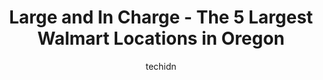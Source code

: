 ---
layout: ampstory
image: https://i0.wp.com/www.statenavi.com/wp-content/uploads/2023/05/walmart-supercenter-0-in-oregon-1685169752.jpeg?resize=640,853
author: techidn
featured: false
description: If you happen to be in Oregon, USA, and looking for a massive Walmart store to fulfill your shopping needs, youre in luck! Weve compiled a list of the top five Largest Walmart locations in
title: Large and In Charge - The 5 Largest Walmart Locations in Oregon
cover:
   title: Large and In Charge - The 5 Largest Walmart Locations in Oregon
   subtitle: STATENAVI
   background: https://www.statenavi.com/wp-content/uploads/2023/05/walmart-supercenter-0-in-oregon-1685169752.jpeg

pages: 
 - layout: thirds
   top: <h1>#1 Walmart Supercenter</h1>
   bottom: "<p>This Walmart is especially quick as far as waiting in line. I had no problems and checking out was a breeze. They seemed to have relaxed lately after a bad employee got  </p>"
   background: https://www.statenavi.com/wp-content/uploads/2023/05/walmart-supercenter-1-in-oregon-1685169753.jpeg
   backgroundblur: true
 - layout: thirds
   top: <h1>#2 Walmart</h1>
   bottom: "<p>Thought this Walmart was closing but it turns out they are not. They did have some good clearance items for sale.  They had lots of food and lots of other items as it is </p>"
   background: https://www.statenavi.com/wp-content/uploads/2023/05/walmart-supercenter-2-in-oregon-1685169754.png
   cta:
      link: https://www.statenavi.com/large-and-in-charge-the-5-largest-walmart-locations-in-oregon/
      text: Large and In Charge - The 5 Largest Walmart Locations in Oregon
 - layout: thirds
   top: <h1>#3 Walmart Supercenter</h1>
   bottom: "<p>7600 SW Dartmouth St, Tigard, OR 97223, United States</p>"
   background: https://www.statenavi.com/wp-content/uploads/2023/05/walmart-supercenter-3-in-oregon-1685169757.png
   cta:
      link: https://www.statenavi.com/large-and-in-charge-the-5-largest-walmart-locations-in-oregon/
      text: Large and In Charge - The 5 Largest Walmart Locations in Oregon
 - layout: thirds
   top: <h1>#4 Walmart Supercenter</h1>
   bottom: "<p>135 NE Terry Ln, Grants Pass, OR 97526, United States</p>"
   background: https://images.unsplash.com/photo-1533735380053-eb8d0759b24a?ixlib=rb-4.0.3&ixid=MnwxMjA3fDB8MHxwaG90by1wYWdlfHx8fGVufDB8fHx8&auto=format&fit=crop&w=640&h=853&q=80
   cta:
      link: https://www.statenavi.com/large-and-in-charge-the-5-largest-walmart-locations-in-oregon/
      text: Large and In Charge - The 5 Largest Walmart Locations in Oregon
 - layout: thirds
   top: <h1>#5 Walmart Supercenter</h1>
   bottom: "<p>20120 Pinebrook Blvd, Bend, OR 97702, United States</p>"
   background: https://images.unsplash.com/photo-1527067829737-402993088e6b?ixlib=rb-4.0.3&ixid=MnwxMjA3fDB8MHxwaG90by1wYWdlfHx8fGVufDB8fHx8&auto=format&fit=crop&w=640&h=853&q=80
   cta:
      link: https://www.statenavi.com/large-and-in-charge-the-5-largest-walmart-locations-in-oregon/
      text: Large and In Charge - The 5 Largest Walmart Locations in Oregon
 - layout: thirds
   top: <h1>#6 Walmart Supercenter</h1>
   bottom: "<p>300 NW Oak tree Ln, Redmond, OR 97756, United States</p>"
   background: https://images.unsplash.com/photo-1557672172-298e090bd0f1?ixlib=rb-4.0.3&ixid=MnwxMjA3fDB8MHxwaG90by1wYWdlfHx8fGVufDB8fHx8&auto=format&fit=crop&w=640&h=853&q=80
   cta:
      link: https://www.statenavi.com/large-and-in-charge-the-5-largest-walmart-locations-in-oregon/
      text: Large and In Charge - The 5 Largest Walmart Locations in Oregon
 - layout: thirds
   top: <h1>#7 Walmart</h1>
   bottom: "<p>1040 Green Acres Rd, Eugene, OR 97408, United States</p>"
   background: https://images.unsplash.com/photo-1534312527009-56c7016453e6?ixlib=rb-4.0.3&ixid=MnwxMjA3fDB8MHxwaG90by1wYWdlfHx8fGVufDB8fHx8&auto=format&fit=crop&w=640&h=853&q=80
   cta:
      link: https://www.statenavi.com/large-and-in-charge-the-5-largest-walmart-locations-in-oregon/
      text: Large and In Charge - The 5 Largest Walmart Locations in Oregon
 - layout: thirds
   middle: Continue reading...
   background: https://images.unsplash.com/photo-1547366785-564103df7e13?ixlib=rb-4.0.3&ixid=MnwxMjA3fDB8MHxwaG90by1wYWdlfHx8fGVufDB8fHx8&auto=format&fit=crop&w=640&h=853&q=80
   cta:
      link: https://www.statenavi.com/large-and-in-charge-the-5-largest-walmart-locations-in-oregon/
      text: Large and In Charge - The 5 Largest Walmart Locations in Oregon
      
---